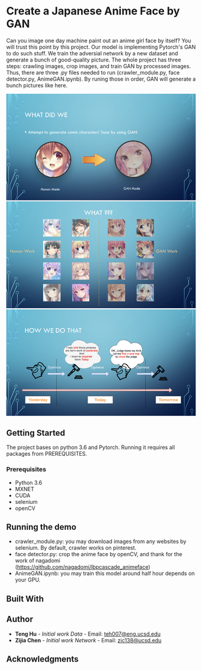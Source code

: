 # Create a Japanese Anime Face by GAN
Can you image one day machine paint out an anime girl face by itself? You will trust this point by this project. Our model is implementing Pytorch's GAN to do such stuff. We train the adversial network by a new dataset and generate a bunch of good-quality picture. The whole project has three steps: crawling images, crop images, and train GAN by processed images. Thus, there are three .py files needed to run (crawler_module.py, face detector.py, AnimeGAN.ipynb). By runing those in order, GAN will generate a bunch pictures like here.

![alt text](https://github.com/Hierifer/AnimeGAN/blob/master/anime1.jpeg)
![alt text](https://github.com/Hierifer/AnimeGAN/blob/master/anime2.jpeg)
![alt text](https://github.com/Hierifer/AnimeGAN/blob/master/anime3.jpeg)

## Getting Started
The project bases on python 3.6 and Pytorch. Running it requires all packages from PREREQUISITES. 

### Prerequisites
* Python 3.6
* MXNET
* CUDA
* selenium
* openCV

## Running the demo
* crawler_module.py: you may download images from any websites by selenium. By default, crawler works on pinterest. 
* face detector.py: crop the anime face by openCV, and thank for the work of nagadomi (https://github.com/nagadomi/lbpcascade_animeface) 
* AnimeGAN.ipynb: you may train this model around half hour depends on your GPU.
## Built With

## Author
* **Teng Hu** - *Initial work Data* - Email: teh007@eng.ucsd.edu
* **Zijia Chen** - *Initial work Network* - Email: zic138@ucsd.edu

## Acknowledgments
